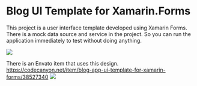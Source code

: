 # Blog UI Template for Xamarin.Forms
<p>This project is a user interface template developed using Xamarin Forms. There is a mock data source and service in the project. So you can run the application immediately to test without doing anything.</p>
<img src='https://res.cloudinary.com/dqwntkvge/image/upload/v1636741986/ss_blog.png'/>
 

There is an Envato item that uses this design.
<a href='https://codecanyon.net/item/blog-app-ui-template-for-xamarin-forms/38527340'>https://codecanyon.net/item/blog-app-ui-template-for-xamarin-forms/38527340</a>
<a href='https://codecanyon.net/item/blog-app-ui-template-for-xamarin-forms/38527340'><img src='https://res.cloudinary.com/dqwntkvge/image/upload/v1658521768/inline_preview.png'/></a>
 
